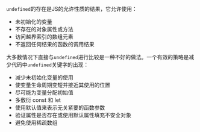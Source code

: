 `undefined`的存在是JS的允许性质的结果，它允许使用：

- 未初始化的变量
- 不存在的对象属性或方法
- 访问越界索引的数组元素
- 不返回任何结果的函数的调用结果

大多数情况下直接与`undefined`进行比较是一种不好的做法。一个有效的策略是减少代码中`undefined`关键字的出现：

- 减少未初始化变量的使用
- 使变量生命周期变短并接近其使用的位置
- 尽可能为变量分配初始值
- 多敷衍 const 和 let
- 使用默认值来表示无关紧要的函数参数
- 验证属性是否存在或使用默认属性填充不安全对象
- 避免使用稀疏数组
